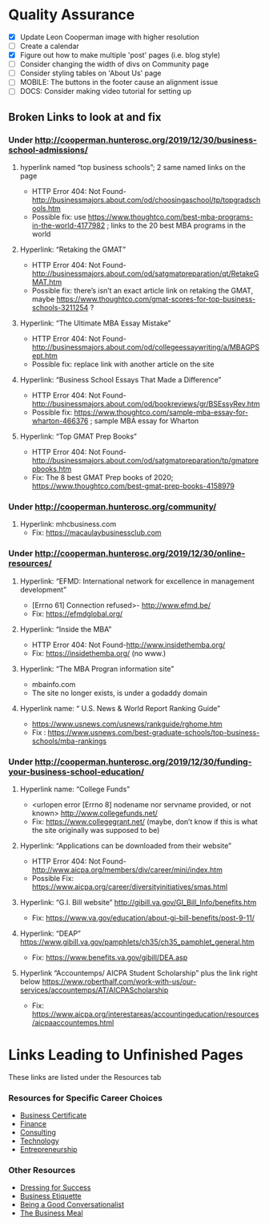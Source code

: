 # Quality Assurance

- [x] Update Leon Cooperman image with higher resolution
- [ ] Create a calendar
- [x] Figure out how to make multiple 'post' pages (i.e. blog style)
- [ ] Consider changing the width of divs on Community page
- [ ] Consider styling tables on 'About Us' page
- [ ] MOBILE: The buttons in the footer cause an alignment issue
- [ ] DOCS: Consider making video tutorial for setting up

## Broken Links to look at and fix

### Under http://cooperman.hunterosc.org/2019/12/30/business-school-admissions/
1. hyperlink named “top business schools”; 2 same named links on the page
	- HTTP Error 404: Not Found-http://businessmajors.about.com/od/choosingaschool/tp/topgradschools.htm
	- Possible fix: use https://www.thoughtco.com/best-mba-programs-in-the-world-4177982 ; links to the 20 best MBA programs in the world


2. Hyperlink: “Retaking the GMAT”
	- HTTP Error 404: Not Found-http://businessmajors.about.com/od/satgmatpreparation/qt/RetakeGMAT.htm
	- Possible fix: there’s isn’t an exact article link on retaking the GMAT, maybe
https://www.thoughtco.com/gmat-scores-for-top-business-schools-3211254 ?


3. Hyperlink: “The Ultimate MBA Essay Mistake”
	- HTTP Error 404: Not Found-http://businessmajors.about.com/od/collegeessaywriting/a/MBAGPSept.htm
	- Possible fix: replace link with another article on the site


4. Hyperlink: “Business School Essays That Made a Difference”
	- HTTP Error 404: Not Found-http://businessmajors.about.com/od/bookreviews/gr/BSEssyRev.htm
	- Possible fix: https://www.thoughtco.com/sample-mba-essay-for-wharton-466376 ; sample MBA essay for Wharton

5. Hyperlink: “Top GMAT Prep Books”
	- HTTP Error 404: Not Found-http://businessmajors.about.com/od/satgmatpreparation/tp/gmatprepbooks.htm
	- Fix: The 8 best GMAT Prep books of 2020; https://www.thoughtco.com/best-gmat-prep-books-4158979



### Under http://cooperman.hunterosc.org/community/

1. Hyperlink: mhcbusiness.com
	- Fix: https://macaulaybusinessclub.com


### Under http://cooperman.hunterosc.org/2019/12/30/online-resources/
	
1. Hyperlink: “EFMD: International network for excellence in management development”
	- [Errno 61] Connection refused>- http://www.efmd.be/
	- Fix: https://efmdglobal.org/


2. Hyperlink: “Inside the MBA”
	- HTTP Error 404: Not Found-http://www.insidethemba.org/
	- Fix: https://insidethemba.org/ (no www.)


3. Hyperlink: “The MBA Progran information site”
	- mbainfo.com
	- The site no longer exists, is under a godaddy domain


4. Hyperlink name: “ U.S. News & World Report Ranking Guide”
	- https://www.usnews.com/usnews/rankguide/rghome.htm
	- Fix : https://www.usnews.com/best-graduate-schools/top-business-schools/mba-rankings



### Under http://cooperman.hunterosc.org/2019/12/30/funding-your-business-school-education/

1. Hyperlink name: “College Funds”
	- <urlopen error [Errno 8] nodename nor servname provided, or not known>
	http://www.collegefunds.net/
	- Fix: https://www.collegegrant.net/ (maybe, don’t know if this is what the site originally was supposed to be)


2. Hyperlink: “Applications can be downloaded from their website”
	- HTTP Error 404: Not Found-http://www.aicpa.org/members/div/career/mini/index.htm
	- Possible Fix: https://www.aicpa.org/career/diversityinitiatives/smas.html


3. Hyperlink: “G.I. Bill website” http://gibill.va.gov/GI_Bill_Info/benefits.htm
	- Fix: https://www.va.gov/education/about-gi-bill-benefits/post-9-11/


4. Hyperlink: “DEAP” https://www.gibill.va.gov/pamphlets/ch35/ch35_pamphlet_general.htm
	- Fix: https://www.benefits.va.gov/gibill/DEA.asp


5. Hyperlink “Accountemps/ AICPA Student Scholarship” plus the link right below https://www.roberthalf.com/work-with-us/our-services/accountemps/AT/AICPAScholarship
	- Fix: https://www.aicpa.org/interestareas/accountingeducation/resources/aicpaaccountemps.html
	
# Links Leading to Unfinished Pages

These links are listed under the Resources tab

### **Resources for Specific Career Choices**

-   [Business
    Certificate](http://www.hunter.cuny.edu/prebusiness/resources/career-resources/business-certificate)
-   [Finance](http://www.hunter.cuny.edu/prebusiness/resources/career-resources/finance)
-   [Consulting](http://www.hunter.cuny.edu/prebusiness/resources/career-resources/consulting)
-   [Technology](http://www.hunter.cuny.edu/prebusiness/resources/career-resources/technology)
-   [Entrepreneurship](http://www.hunter.cuny.edu/prebusiness/resources/career-resources/entrepreneurship)

### **Other Resources**

-   [Dressing for
    Success](http://www.hunter.cuny.edu/prebusiness/resources/other-resources/dressing-for-success)
-   [Business
    Etiquette](http://www.hunter.cuny.edu/prebusiness/resources/other-resources/business-etiquette)
-   [Being a Good
    Conversationalist](http://www.hunter.cuny.edu/prebusiness/resources/other-resources/being-a-good-conversationalist)
-   [The Business
    Meal](http://www.hunter.cuny.edu/prebusiness/resources/other-resources/the-business-meal)
